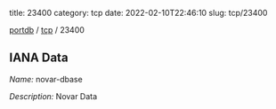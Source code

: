 title: 23400
category: tcp
date: 2022-02-10T22:46:10
slug: tcp/23400

[portdb](/) / [tcp](/category/tcp.html) / 23400


## IANA Data

_Name:_ novar-dbase

_Description:_ Novar Data

